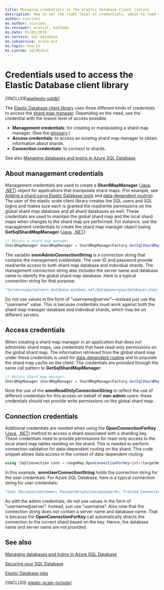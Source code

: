 ```yaml
---
title: Managing credentials in the elastic database client library
description: How to set the right level of credentials, admin to read-only, for elastic database apps
author: scoriani
ms.author: scoriani
ms.reviewer: wiassaf, mathoma
ms.date: 01/03/2019
ms.service: sql-database
ms.subservice: scale-out
ms.topic: how-to
ms.custom: sqldbrb=1
---
```

# Credentials used to access the Elastic Database client library
[!INCLUDE[appliesto-sqldb](../includes/appliesto-sqldb.md)]

The [Elastic Database client library](elastic-database-client-library.md) uses three different kinds  of credentials to access the [shard map manager](elastic-scale-shard-map-management.md). Depending on the need, use the credential with  the lowest level of access possible.

* **Management credentials**: for creating or manipulating a shard map manager. (See the [glossary](elastic-scale-glossary.md).)
* **Access credentials**: to access an existing shard map manager to obtain information about shards.
* **Connection credentials**: to connect to shards.

See also [Managing databases and logins in Azure SQL Database](logins-create-manage.md).

## About management credentials

Management credentials are used to create a **ShardMapManager** ([Java](/java/api/com.microsoft.azure.elasticdb.shard.mapmanager.shardmapmanager), [.NET](/dotnet/api/microsoft.azure.sqldatabase.elasticscale.shardmanagement.shardmapmanager)) object for applications that manipulate shard maps. (For example, see [Adding a shard using Elastic Database tools](elastic-scale-add-a-shard.md) and [data-dependent routing](elastic-scale-data-dependent-routing.md)). The user of the elastic scale client library creates the SQL users and SQL logins and makes sure each is granted the read/write permissions on the global shard map database and all shard databases as well. These credentials are used to maintain the global shard map and the local shard maps when changes to the shard map are performed. For instance, use the management credentials to create the shard map manager object (using **GetSqlShardMapManager** ([Java](/java/api/com.microsoft.azure.elasticdb.shard.mapmanager.shardmapmanagerfactory.getsqlshardmapmanager), [.NET](/dotnet/api/microsoft.azure.sqldatabase.elasticscale.shardmanagement.shardmapmanagerfactory.getsqlshardmapmanager)):

```java
// Obtain a shard map manager.
ShardMapManager shardMapManager = ShardMapManagerFactory.GetSqlShardMapManager(smmAdminConnectionString,ShardMapManagerLoadPolicy.Lazy);
```

The variable **smmAdminConnectionString** is a connection string that contains the management credentials. The user ID and password provide read/write access to both shard map database and individual shards. The management connection string also includes the server name and database name to identify the global shard map database. Here is a typical connection string for that purpose:

```java
"Server=<yourserver>.database.windows.net;Database=<yourdatabase>;User ID=<yourmgmtusername>;Password=<yourmgmtpassword>;Trusted_Connection=False;Encrypt=True;Connection Timeout=30;"
```

Do not use values in the form of "username@server"—instead just use the "username" value.  This is because credentials must work against both the shard map manager database and individual shards, which may be on different servers.

## Access credentials

When creating a shard map manager in an application that does not administer shard maps, use credentials that have read-only permissions on the global shard map. The information retrieved from the global shard map under these credentials is used for [data-dependent routing](elastic-scale-data-dependent-routing.md) and to populate the shard map cache on the client. The credentials are provided through the same call pattern to **GetSqlShardMapManager**:

```java
// Obtain shard map manager.
ShardMapManager shardMapManager = ShardMapManagerFactory.GetSqlShardMapManager(smmReadOnlyConnectionString, ShardMapManagerLoadPolicy.Lazy);  
```

Note the use of the **smmReadOnlyConnectionString** to reflect the use of different credentials for this access on behalf of **non-admin** users: these credentials should not provide write permissions on the global shard map.

## Connection credentials

Additional credentials are needed when using the **OpenConnectionForKey**  ([Java](/java/api/com.microsoft.azure.elasticdb.shard.mapper.listshardmapper.openconnectionforkey), [.NET](/dotnet/api/microsoft.azure.sqldatabase.elasticscale.shardmanagement.shardmap.openconnectionforkey)) method to access a shard associated with a sharding key. These credentials need to provide permissions for read-only access to the local shard map tables residing on the shard. This is needed to perform connection validation for data-dependent routing on the shard. This code snippet allows data access in the context of data-dependent routing:

```csharp
using (SqlConnection conn = rangeMap.OpenConnectionForKey<int>(targetWarehouse, smmUserConnectionString, ConnectionOptions.Validate))
```

In this example, **smmUserConnectionString** holds the connection string for the user credentials. For Azure SQL Database, here is a typical connection string for user credentials:

```java
"User ID=<yourusername>; Password=<youruserpassword>; Trusted_Connection=False; Encrypt=True; Connection Timeout=30;"  
```

As with the admin credentials, do not use values in the form of "username@server". Instead, just use "username".  Also note that the connection string does not contain a server name and database name. That is because the **OpenConnectionForKey** call automatically directs the connection to the correct shard based on the key. Hence, the database name and server name are not provided.

## See also

[Managing databases and logins in Azure SQL Database](logins-create-manage.md)

[Securing your SQL Database](security-overview.md)

[Elastic Database jobs](elastic-jobs-overview.md)

[!INCLUDE [elastic-scale-include](../includes/elastic-scale-include.md)]
